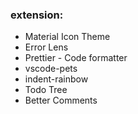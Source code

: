 ### extension:
 - Material Icon Theme
 - Error Lens
 - Prettier - Code formatter
 - vscode-pets
 - indent-rainbow
 - Todo Tree
 - Better Comments
